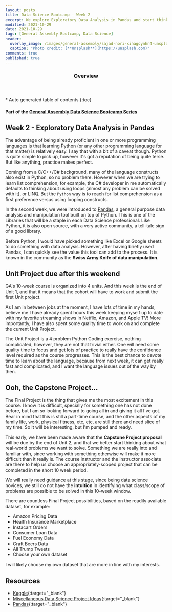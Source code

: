 ```yaml
---
layout: posts
title: Data Science Bootcamp - Week 2
excerpt: We explore Exploratory Data Analysis in Pandas and start thinking about the course Capstone Project
modified: 2021-10-29
date: 2021-10-29
tags: [General Assembly Bootcamp, Data Science]
header: 
  overlay_image: /images/general-assembly/sajad-nori-xihagoynhn4-unsplash.jpg
  caption: "Photo credit: [**Unsplash**](https://unsplash.com)"
comments: true
published: true
---
```

<section id="table-of-contents">
  <header>
    <h3>Overview</h3>
  </header>
  <div id="drawer" markdown="1">
  *  Auto generated table of contents
  {:toc}
  </div>
</section>

#### Part of the [General Assembly Data Science Bootcamp Series](../tags/#general-assembly-bootcamp)

## Week 2 - Exploratory Data Analysis in Pandas

The advantage of being already proficient in one or more programming languages is that learning Python (or any other programming language for that matter) is relatively easy. I say that with a bit of a caveat though. Python is quite simple to pick up, however it's got a reputation of being quite terse. But like anything, practice makes perfect.

Coming from a C/C++/C# background, many of the language constructs also exist in Python, so no problem there. However when we are trying to learn list comprehension, for example, the C# developer in me automatically defaults to thinking about using loops (almost any problem can be solved with it), or LINQ. But the `Python` way is to reach for list comprehension as a first preference versus using looping constructs.

In the second week, we were introduced to [Pandas](https://pandas.pydata.org/), a general purpose data analysis and manipulation tool built on top of Python. This is one of the Libraries that will be a staple in each Data Science professional. Like Python, it is also open source, with a very active community, a tell-tale sign of a good library. 

Before Python, I would have picked something like Excel or Google sheets to do something with data analysis. However, after having briefly used Pandas, I can quickly see the value this tool can add to the process. It is known in the community as the **Swiss Army Knife of data manipulation**. 

## Unit Project due after this weekend

GA's 10-week course is organized into 4 units. And this week is the end of Unit 1, and that it means that the cohort will have to work and submit the first Unit project.

As I am in between jobs at the moment, I have lots of time in my hands, believe me I have already spent hours this week keeping myself up to date with my favorite streaming shows in Netflix, Amazon, and Apple TV! More importantly, I have also spent some quality time to work on and complete the current Unit Project.

The Unit Project is a 4 problem Python Coding exercise, nothing complicated, however, they are not that trivial either. One will need some quality time to focus and get lots of practice to really have the confidence level required as the course progresses. This is the best chance to devote time to learn about the language, because from next week, it can get really fast and complicated, and I want the language issues out of the way by then.

## Ooh, the Capstone Project...

The Final Project is the thing that gives me the most excitement in this course. I know it is difficult, specially for something one has not done before, but I am so looking forward to going all in and giving it all I've got. Bear in mind that this is still a part-time course, and the other aspects of my family life, work, physical fitness, etc, etc, are still there and need slice of my time. So it will be interesting, but I'm pumped and ready. 

This early, we have been made aware that the **Capstone Project proposal** will be due by the end of Unit 2, and that we better start thinking about what real-world problems we want to solve. Something we are really into and familiar with, since working with something otherwise will make it more difficult than it really is. The course instructor and the instructor associate are there to help us choose an appropriately-scoped project that can be completed in the short 10 week period. 

We will really need guidance at this stage, since being data science novices, we still do not have the **intuition** in identifying what class/scope of problems are possible to be solved in this 10-week window. 

There are countless Final Project possibilities, based on the readily available dataset, for example:

- Amazon Pricing Data
- Health Insurance Marketplace
- Instacart Orders
- Consumer Loan Data
- Fuel Economy Data
- Craft Beers Data
- All Trump Tweets
- Choose your own dataset

I will likely choose my own dataset that are more in line with my interests. 

## Resources
- [Kaggle](https://www.kaggle.com/){:target="_blank"}
- [Miscellaneous Data Science Project Ideas](https://github.com/NirantK/awesome-project-ideas){:target="_blank"}
- [Pandas](https://pandas.pydata.org/){:target="_blank"}